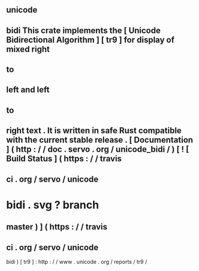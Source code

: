 #
unicode
-
bidi
This
crate
implements
the
[
Unicode
Bidirectional
Algorithm
]
[
tr9
]
for
display
of
mixed
right
-
to
-
left
and
left
-
to
-
right
text
.
It
is
written
in
safe
Rust
compatible
with
the
current
stable
release
.
[
Documentation
]
(
http
:
/
/
doc
.
servo
.
org
/
unicode_bidi
/
)
[
!
[
Build
Status
]
(
https
:
/
/
travis
-
ci
.
org
/
servo
/
unicode
-
bidi
.
svg
?
branch
=
master
)
]
(
https
:
/
/
travis
-
ci
.
org
/
servo
/
unicode
-
bidi
)
[
tr9
]
:
http
:
/
/
www
.
unicode
.
org
/
reports
/
tr9
/
